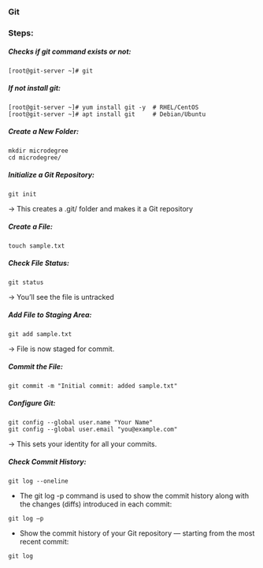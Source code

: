 ### Git
### Steps:
##### Checks if git command exists or not:
```commandline
[root@git-server ~]# git
```
##### If not install git:
```commandline
[root@git-server ~]# yum install git -y  # RHEL/CentOS
[root@git-server ~]# apt install git     # Debian/Ubuntu
```
##### Create a New Folder:
```commandline
mkdir microdegree 
cd microdegree/ 
```
#####  Initialize a Git Repository:
```commandline
git init
```
→ This creates a .git/ folder and makes it a Git repository
##### Create a File:
```commandline
touch sample.txt 
```
##### Check File Status:
```commandline
git status
```
→ You’ll see the file is untracked
##### Add File to Staging Area:
```commandline
git add sample.txt
```
→ File is now staged for commit.
##### Commit the File:
```commandline
git commit -m "Initial commit: added sample.txt"
```
##### Configure Git:
```commandline
git config --global user.name "Your Name"
git config --global user.email "you@example.com"
```
→ This sets your identity for all your commits.
##### Check Commit History:
```commandline
git log --oneline
```
* The git log -p command is used to show the commit history along with the changes (diffs) introduced in each commit:
```commandline
git log –p 
```
* Show the commit history of your Git repository — starting from the most recent commit:
```commandline
git log 
```

